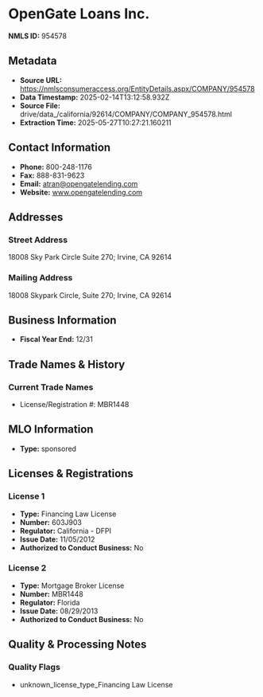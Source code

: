 # OpenGate Loans Inc.

**NMLS ID:** 954578

## Metadata
- **Source URL:** https://nmlsconsumeraccess.org/EntityDetails.aspx/COMPANY/954578
- **Data Timestamp:** 2025-02-14T13:12:58.932Z
- **Source File:** drive/data_/california/92614/COMPANY/COMPANY_954578.html
- **Extraction Time:** 2025-05-27T10:27:21.160211

## Contact Information
- **Phone:** 800-248-1176
- **Fax:** 888-831-9623
- **Email:** atran@opengatelending.com
- **Website:** www.opengatelending.com

## Addresses
### Street Address
18008 Sky Park Circle Suite 270; Irvine, CA 92614

### Mailing Address
18008 Skypark Circle, Suite 270; Irvine, CA 92614

## Business Information
- **Fiscal Year End:** 12/31

## Trade Names & History
### Current Trade Names
- License/Registration #: MBR1448

## MLO Information
- **Type:** sponsored

## Licenses & Registrations

### License 1
- **Type:** Financing Law License
- **Number:** 603J903
- **Regulator:** California - DFPI
- **Issue Date:** 11/05/2012
- **Authorized to Conduct Business:** No

### License 2
- **Type:** Mortgage Broker License
- **Number:** MBR1448
- **Regulator:** Florida
- **Issue Date:** 08/29/2013
- **Authorized to Conduct Business:** No

## Quality & Processing Notes
### Quality Flags
- unknown_license_type_Financing Law License
